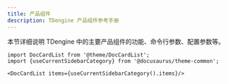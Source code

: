 ```yaml
---
title: 产品组件
description: TDengine 产品组件参考手册
---
```


本节详细说明 TDengine 中的主要产品组件的功能、命令行参数、配置参数等。

```mdx-code-block
import DocCardList from '@theme/DocCardList';
import {useCurrentSidebarCategory} from '@docusaurus/theme-common';

<DocCardList items={useCurrentSidebarCategory().items}/>
```